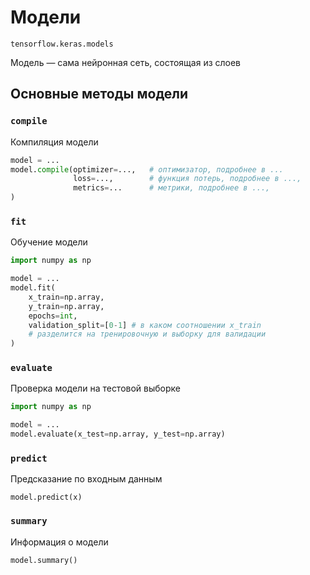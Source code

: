 # Модели
`tensorflow.keras.models`

Модель — сама нейронная сеть, состоящая из слоев 

## Основные методы модели
### `compile`
Компиляция модели

```python
model = ...
model.compile(optimizer=...,   # оптимизатор, подробнее в ...  
              loss=...,        # функция потерь, подробнее в ..., 
              metrics=...      # метрики, подробнее в ..., 
)
```

### `fit`
Обучение модели

```python
import numpy as np

model = ...
model.fit(
    x_train=np.array, 
    y_train=np.array, 
    epochs=int, 
    validation_split=[0-1] # в каком соотношении x_train 
    # разделится на тренировочную и выборку для валидации  
)
```

### `evaluate`
Проверка модели на тестовой выборке

```python
import numpy as np

model = ...
model.evaluate(x_test=np.array, y_test=np.array)
```

### `predict` 
Предсказание по входным данным

`model.predict(x)`

### `summary`
Информация о модели

`model.summary()`
